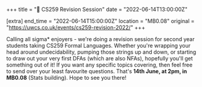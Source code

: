 +++
title = "🧠 CS259 Revision Session"
date = "2022-06-14T13:00:00Z"

[extra]
end_time = "2022-06-14T15:00:00Z"
location = "MB0.08"
original = "https://uwcs.co.uk/events/cs259-revision-2022/"
+++

Calling all sigma\* enjoyers - we're doing a revision session for second year students taking CS259 Formal Languages. Whether you're wrapping your head around undecidability, pumping those strings up and down, or starting to draw out your very first DFAs (which are also NFAs), hopefully you'll get something out of it\! If you want any specific topics covering, then feel free to send over your least favourite questions. That's **14th June, at 2pm, in MB0.08** (Stats building). Hope to see you there\!

